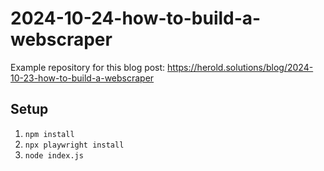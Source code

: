 # 2024-10-24-how-to-build-a-webscraper

Example repository for this blog post: https://herold.solutions/blog/2024-10-23-how-to-build-a-webscraper

## Setup

1.  `npm install`
2.  `npx playwright install`
3.  `node index.js`
